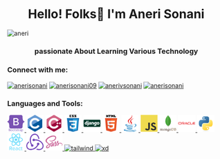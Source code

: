 <h1 align="center">Hello! Folks👋 I'm Aneri Sonani</h1>
<img src = https://www.google.com/search?q=girl+with+laptop+illustration&sxsrf=ALiCzsam5c9fDbrbkThonT4e52P8w2cO6Q:1655214459062&tbm=isch&source=iu&ictx=1&vet=1&fir=Lf0pa4_DgUsLHM%252C0XTXf7GlGZKvPM%252C_%253BXXGbEZNf-yCvHM%252COoNNTxGcoW7GPM%252C_%253BMR-8srt9ek1NnM%252CF_58H2KJ0VnZMM%252C_%253BphLGdL1-nXBBaM%252CHTd_hjatpwnyFM%252C_%253BE8yzm9brzeu6VM%252CJB2yE3xjkVV6OM%252C_%253BMNLi1vC-wAjjsM%252ChIawLtXAp_pHkM%252C_%253BzDYmfyYHV1maFM%252CgO9Z7L7x5e6DHM%252C_%253Ba4Pj21iH5Aw10M%252C0XTXf7GlGZKvPM%252C_%253BzhAhAtSPtvaMaM%252CJqGOwMflu73VOM%252C_%253BkLpr-6swHK9N3M%252C1cDLM-laPkjI4M%252C_%253Bx61iMIBI7QnJ3M%252C4dSc5qJKlTZLTM%252C_%253BG2DHUU2dTFXc-M%252CmV3gqoNDUkOp9M%252C_%253Bmct2S53Sg-_wvM%252CR42MB1DSw-dZvM%252C_%253B7uWfdGfOAHwXIM%252CAW3YwEuux8pUyM%252C_&usg=AI4_-kQZ1aIWm44P4651YAp8DMM4rGm1aA&sa=X&ved=2ahUKEwi35u-uiq34AhUYkNgFHdvxAJ0Q9QF6BAgKEAE#imgrc=XXGbEZNf-yCvHM&imgdii=ijx-HDl9LJrgxM alt = "aneri">
<h3 align="center">passionate About Learning Various Technology</h3>

<h3 align="left">Connect with me:</h3>
<p align="left">
<a href="https://twitter.com/anerisonani" target="blank"><img align="center" src="https://raw.githubusercontent.com/rahuldkjain/github-profile-readme-generator/master/src/images/icons/Social/twitter.svg" alt="anerisonani" height="30" width="40" /></a>
<a href="https://www.codechef.com/users/anerisonani09" target="blank"><img align="center" src="https://cdn.jsdelivr.net/npm/simple-icons@3.1.0/icons/codechef.svg" alt="anerisonani09" height="30" width="40" /></a>
<a href="https://www.hackerrank.com/anerivsonani" target="blank"><img align="center" src="https://raw.githubusercontent.com/rahuldkjain/github-profile-readme-generator/master/src/images/icons/Social/hackerrank.svg" alt="anerivsonani" height="30" width="40" /></a>
<a href="https://auth.geeksforgeeks.org/user/anerisonani" target="blank"><img align="center" src="https://raw.githubusercontent.com/rahuldkjain/github-profile-readme-generator/master/src/images/icons/Social/geeks-for-geeks.svg" alt="anerisonani" height="30" width="40" /></a>
</p>

<h3 align="left">Languages and Tools:</h3>
<p align="left"> <a href="https://getbootstrap.com" target="_blank" rel="noreferrer"> <img src="https://raw.githubusercontent.com/devicons/devicon/master/icons/bootstrap/bootstrap-plain-wordmark.svg" alt="bootstrap" width="40" height="40"/> </a> <a href="https://www.cprogramming.com/" target="_blank" rel="noreferrer"> <img src="https://raw.githubusercontent.com/devicons/devicon/master/icons/c/c-original.svg" alt="c" width="40" height="40"/> </a> <a href="https://www.w3schools.com/cpp/" target="_blank" rel="noreferrer"> <img src="https://raw.githubusercontent.com/devicons/devicon/master/icons/cplusplus/cplusplus-original.svg" alt="cplusplus" width="40" height="40"/> </a> <a href="https://www.w3schools.com/css/" target="_blank" rel="noreferrer"> <img src="https://raw.githubusercontent.com/devicons/devicon/master/icons/css3/css3-original-wordmark.svg" alt="css3" width="40" height="40"/> </a> <a href="https://www.djangoproject.com/" target="_blank" rel="noreferrer"> <img src="https://raw.githubusercontent.com/devicons/devicon/master/icons/django/django-original.svg" alt="django" width="40" height="40"/> </a> <a href="https://www.w3.org/html/" target="_blank" rel="noreferrer"> <img src="https://raw.githubusercontent.com/devicons/devicon/master/icons/html5/html5-original-wordmark.svg" alt="html5" width="40" height="40"/> </a> <a href="https://www.java.com" target="_blank" rel="noreferrer"> <img src="https://raw.githubusercontent.com/devicons/devicon/master/icons/java/java-original.svg" alt="java" width="40" height="40"/> </a> <a href="https://developer.mozilla.org/en-US/docs/Web/JavaScript" target="_blank" rel="noreferrer"> <img src="https://raw.githubusercontent.com/devicons/devicon/master/icons/javascript/javascript-original.svg" alt="javascript" width="40" height="40"/> </a> <a href="https://www.mongodb.com/" target="_blank" rel="noreferrer"> <img src="https://raw.githubusercontent.com/devicons/devicon/master/icons/mongodb/mongodb-original-wordmark.svg" alt="mongodb" width="40" height="40"/> </a> <a href="https://www.oracle.com/" target="_blank" rel="noreferrer"> <img src="https://raw.githubusercontent.com/devicons/devicon/master/icons/oracle/oracle-original.svg" alt="oracle" width="40" height="40"/> </a> <a href="https://www.python.org" target="_blank" rel="noreferrer"> <img src="https://raw.githubusercontent.com/devicons/devicon/master/icons/python/python-original.svg" alt="python" width="40" height="40"/> </a> <a href="https://reactjs.org/" target="_blank" rel="noreferrer"> <img src="https://raw.githubusercontent.com/devicons/devicon/master/icons/react/react-original-wordmark.svg" alt="react" width="40" height="40"/> </a> <a href="https://redux.js.org" target="_blank" rel="noreferrer"> <img src="https://raw.githubusercontent.com/devicons/devicon/master/icons/redux/redux-original.svg" alt="redux" width="40" height="40"/> </a> <a href="https://sass-lang.com" target="_blank" rel="noreferrer"> <img src="https://raw.githubusercontent.com/devicons/devicon/master/icons/sass/sass-original.svg" alt="sass" width="40" height="40"/> </a> <a href="https://tailwindcss.com/" target="_blank" rel="noreferrer"> <img src="https://www.vectorlogo.zone/logos/tailwindcss/tailwindcss-icon.svg" alt="tailwind" width="40" height="40"/> </a> <a href="https://www.adobe.com/products/xd.html" target="_blank" rel="noreferrer"> <img src="https://cdn.worldvectorlogo.com/logos/adobe-xd.svg" alt="xd" width="40" height="40"/> </a> </p>
